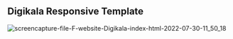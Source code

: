 ## Digikala Responsive Template

![screencapture-file-F-website-Digikala-index-html-2022-07-30-11_50_18](https://user-images.githubusercontent.com/88143329/181880155-ecb0ca15-865e-4299-bd88-1fed735cdeba.png)
